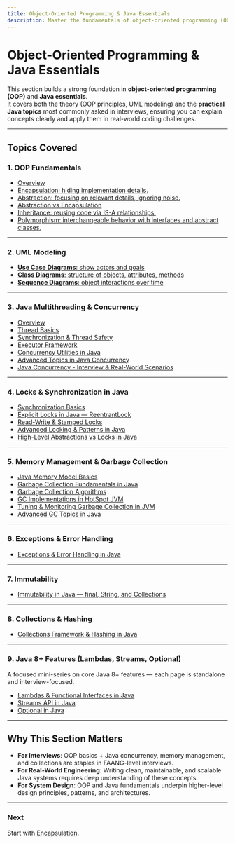 ```yaml
---
title: Object-Oriented Programming & Java Essentials
description: Master the fundamentals of object-oriented programming (OOP) and Java essentials, covering encapsulation, abstraction, inheritance, polymorphism, UML modeling, and core Java concepts for interviews.
---
```


# Object-Oriented Programming & Java Essentials

This section builds a strong foundation in **object-oriented programming (OOP)** and **Java essentials**.  
It covers both the theory (OOP principles, UML modeling) and the **practical Java topics** most commonly asked in interviews, ensuring you can explain concepts clearly and apply them in real-world coding challenges.

---

## Topics Covered

### 1. OOP Fundamentals
- [Overview](/interview-section/oop-java)
- [Encapsulation: hiding implementation details.](/interview-section/oop-java/essentials/encapsulation)
- [Abstraction: focusing on relevant details, ignoring noise.](/interview-section/oop-java/essentials/abstraction)
- [Abstraction vs Encapsulation](/interview-section/oop-java/essentials/abstraction-vs-encapsulation)
- [Inheritance: reusing code via IS-A relationships.](/interview-section/oop-java/essentials/inheritance)
- [Polymorphism: interchangeable behavior with interfaces and abstract classes.](/interview-section/oop-java/essentials/polymorphism)

---

### 2. UML Modeling
- [**Use Case Diagrams**: show actors and goals](/interview-section/oop-java/uml/use_case_diagrams)  
- [**Class Diagrams**: structure of objects, attributes, methods](/interview-section/oop-java/uml/class_diagrams)  
- [**Sequence Diagrams**: object interactions over time](/interview-section/oop-java/uml/sequence_diagrams)  

---

### 3. Java Multithreading & Concurrency
- [Overview](/interview-section/oop-java/multithreading-concurrency/overview)  
- [Thread Basics](/interview-section/oop-java/multithreading-concurrency/java-thread-basics)  
- [Synchronization & Thread Safety](/interview-section/oop-java/multithreading-concurrency/java_synchronization_thread_safety)  
- [Executor Framework](/interview-section/oop-java/multithreading-concurrency/java_executor_framework)  
- [Concurrency Utilities in Java](/interview-section/oop-java/multithreading-concurrency/java-concurrency-utilities)  
- [Advanced Topics in Java Concurrency](/interview-section/oop-java/multithreading-concurrency/java_advanced_concurrency)  
- [Java Concurrency - Interview & Real-World Scenarios](/interview-section/oop-java/multithreading-concurrency/java_concurrency_misc)

---

### 4. Locks & Synchronization in Java
- [Synchronization Basics](/interview-section/oop-java/locks-synchronization/synchronization_basics)  
- [Explicit Locks in Java — ReentrantLock](/interview-section/oop-java/locks-synchronization/explicit_locks_reentrantlock)  
- [Read-Write & Stamped Locks](/interview-section/oop-java/locks-synchronization/readwrite_stamped_lock)  
- [Advanced Locking & Patterns in Java](/interview-section/oop-java/locks-synchronization/advanced_locking_patterns)  
- [High-Level Abstractions vs Locks in Java](/interview-section/oop-java/locks-synchronization/high_level_abstractions_vs_locks)

---

### 5. Memory Management & Garbage Collection
- [Java Memory Model Basics](/interview-section/oop-java/memory-gc/java_memory_model_basics)  
- [Garbage Collection Fundamentals in Java](/interview-section/oop-java/memory-gc/garbage_collection_fundamentals)  
- [Garbage Collection Algorithms](/interview-section/oop-java/memory-gc/gc_algorithms)  
- [GC Implementations in HotSpot JVM](/interview-section/oop-java/memory-gc/gc_hotspot)  
- [Tuning & Monitoring Garbage Collection in JVM](/interview-section/oop-java/memory-gc/gc_tuning_monitoring)  
- [Advanced GC Topics in Java](/interview-section/oop-java/memory-gc/gc_advanced_topics)

---

### 6. Exceptions & Error Handling
- [Exceptions & Error Handling in Java](/interview-section/oop-java/exceptions_error_handling)

---

### 7. Immutability
- [Immutability in Java — final, String, and Collections](/interview-section/oop-java/immutability_java)

---

### 8. Collections & Hashing
- [Collections Framework & Hashing in Java](/interview-section/oop-java/collections_hashing_java)

---

### 9. Java 8+ Features (Lambdas, Streams, Optional)
A focused mini-series on core Java 8+ features — each page is standalone and interview-focused.

- [Lambdas & Functional Interfaces in Java](/interview-section/oop-java/java-8/lambdas_functional_interfaces)  
- [Streams API in Java](/interview-section/oop-java/java-8/streams_api_java)  
- [Optional in Java](/interview-section/oop-java/java-8/optional_in_java)

---

## Why This Section Matters
- **For Interviews**: OOP basics + Java concurrency, memory management, and collections are staples in FAANG-level interviews.  
- **For Real-World Engineering**: Writing clean, maintainable, and scalable Java systems requires deep understanding of these concepts.  
- **For System Design**: OOP and Java fundamentals underpin higher-level design principles, patterns, and architectures.  

---

### Next
Start with [Encapsulation](/interview-section/oop-java/essentials/encapsulation).
